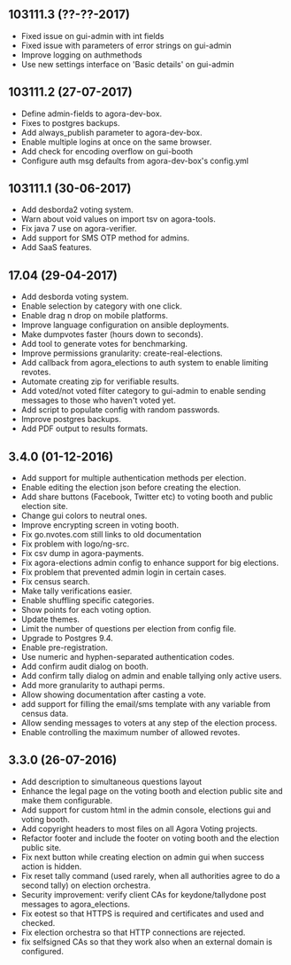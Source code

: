 ## 103111.3 (??-??-2017)

- Fixed issue on gui-admin with int fields
- Fixed issue with parameters of error strings on gui-admin
- Improve logging on authmethods
- Use new settings interface on 'Basic details' on gui-admin

## 103111.2 (27-07-2017)

- Define admin-fields to agora-dev-box.
- Fixes to postgres backups.
- Add always_publish parameter to agora-dev-box.
- Enable multiple logins at once on the same browser.
- Add check for encoding overflow on gui-booth
- Configure auth msg defaults from agora-dev-box's config.yml

## 103111.1 (30-06-2017)

- Add desborda2 voting system.
- Warn about void values on import tsv on agora-tools.
- Fix java 7 use on agora-verifier.
- Add support for SMS OTP method for admins.
- Add SaaS features.

## 17.04 (29-04-2017)

- Add desborda voting system.
- Enable selection by category with one click.
- Enable drag n drop on mobile platforms.
- Improve language configuration on ansible deployments.
- Make dumpvotes faster (hours down to seconds).
- Add tool to generate votes for benchmarking.
- Improve permissions granularity: create-real-elections.
- Add callback from agora_elections to auth system to enable limiting revotes.
- Automate creating zip for verifiable results.
- Add voted/not voted filter category to gui-admin to enable sending messages to those who haven't voted yet.
- Add script to populate config with random passwords.
- Improve postgres backups.
- Add PDF output to results formats.

## 3.4.0 (01-12-2016)
- Add support for multiple authentication methods per election.
- Enable editing the election json before creating the election.
- Add share buttons (Facebook, Twitter etc) to voting booth and public election site.
- Change gui colors to neutral ones.
- Improve encrypting screen in voting booth.
- Fix go.nvotes.com still links to old documentation
- Fix problem with logo/ng-src.
- Fix csv dump in agora-payments.
- Fix agora-elections admin config to enhance support for big elections.
- Fix problem that prevented admin login in certain cases.
- Fix census search.
- Make tally verifications easier.
- Enable shuffling specific categories.
- Show points for each voting option.
- Update themes.
- Limit the number of questions per election from config file.
- Upgrade to Postgres 9.4.
- Enable pre-registration.
- Use numeric and hyphen-separated authentication codes.
- Add confirm audit dialog on booth.
- Add confirm tally dialog on admin and enable tallying only active users.
- Add more granularity to authapi perms.
- Allow showing documentation after casting a vote.
- add support for filling the email/sms template with any variable from census data.
- Allow sending messages to voters at any step of the election process.
- Enable controlling the maximum number of allowed revotes.

## 3.3.0 (26-07-2016)

- Add description to simultaneous questions layout
- Enhance the legal page on the voting booth and election public site  and make them configurable.
- Add support for custom html in the admin console, elections gui and voting booth.
- Add copyright headers to most files on all Agora Voting projects.
- Refactor footer and include the footer on voting booth and the election public site.
- Fix next button while creating election on admin gui when success action is hidden.
- Fix reset tally command (used rarely, when all authorities agree to do a second tally) on election orchestra.
- Security improvement: verify client CAs for keydone/tallydone post messages to agora_elections.
- Fix eotest so that HTTPS is required and certificates and used and checked.
- Fix election orchestra so that HTTP connections are rejected.
- fix selfsigned CAs so that they work also when an external domain is configured.
